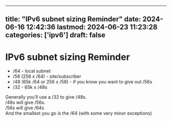 
---
title: "IPv6 subnet sizing Reminder"
date: 2024-06-16 12:42:36
lastmod: 2024-06-23 11:23:28
categories: ['ipv6']
draft: false
---


# IPv6 subnet sizing Reminder
* /64 - local subnet
* /56 (256 x /64) - site/subscriber
* /48 (65k /64 or 256 x /56) - if you know you want to give out /56s
* /32 - 65k x /48s

Generally you’ll use a /32 to give /48s.  
/48s will give /56s.  
/56s will give /64s  
And the smallest you go is the /64 (with some very minor exceptions)

<!-- #public #ipv6 -->

<!-- {BearID:71F64264-4608-4727-B4A0-8B9E127FAA93} -->
